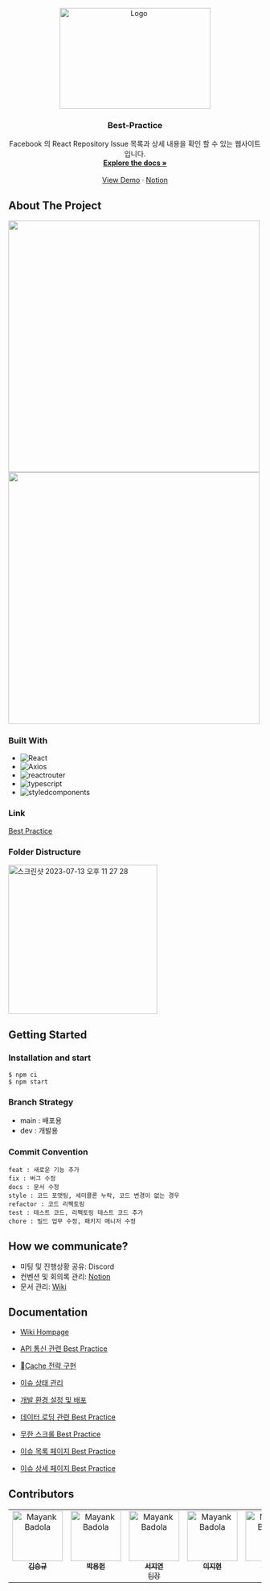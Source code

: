 <!-- PROJECT LOGO -->
<br />
<div align="center">
    <img src="https://static.wanted.co.kr/images/wantedplus_event/preonboarding/infopage/intro.png" alt="Logo" width="300" height="200">

  <h3 align="center">Best-Practice</h3>

  <p align="center">
    Facebook 의 React Repository Issue 목록과 상세 내용을 확인 할 수 있는 웹사이트입니다.
    <br />
    <a href="https://github.com/wanted-internship-11th-team10/pre-onboarding-11th-3-10/wiki"><strong>Explore the docs »</strong></a>
    <br />
    <br />
    <a href="https://wanted-github-issue.netlify.app/">View Demo</a>
    ·
    <a href="https://lean-mahogany-686.notion.site/Team-10-d4eeb6514bc645b8a02de96af3152dca">Notion</a>
  </p>
</div>

<!-- ABOUT THE PROJECT -->
## About The Project
<div>
    <img src="https://github.com/wanted-internship-11th-team10/pre-onboarding-11th-3-10/assets/117281717/0da4ebbe-fba1-4373-b630-c423457a1268" width='500'>
    <img src="https://github.com/wanted-internship-11th-team10/pre-onboarding-11th-3-10/assets/117281717/f58b810d-fb30-4076-9413-79347e2c8741" width="500">
</div>

### Built With

* ![React][React.js]
* ![Axios][Axios]
* ![reactrouter][reactrouter]
* ![typescript][typescript]
* ![styledcomponents][styledcomponents]

### Link
<a href="https://wanted-github-issue.netlify.app/">Best Practice</a>

### Folder Distructure
<img width="296" alt="스크린샷 2023-07-13 오후 11 27 28" src="https://github.com/wanted-internship-11th-team10/pre-onboarding-11th-3-10/assets/117281717/237fb6cf-c562-409d-9bab-f6a496759d77">

<!-- GETTING STARTED -->
## Getting Started

### Installation and start
```
$ npm ci
$ npm start
```

### Branch Strategy
- main : 배포용
- dev : 개발용

### Commit Convention
```
feat : 새로운 기능 추가
fix : 버그 수정
docs : 문서 수정
style : 코드 포맷팅, 세미콜론 누락, 코드 변경이 없는 경우
refactor : 코드 리펙토링
test : 테스트 코드, 리펙토링 테스트 코드 추가
chore : 빌드 업무 수정, 패키지 매니저 수정
```

## How we communicate?
- 미팅 및 진행상황 공유: Discord
- 컨벤션 및 회의록 관리: <a href="https://lean-mahogany-686.notion.site/Team-10-d4eeb6514bc645b8a02de96af3152dca">Notion</a>
- 문서 관리: <a href="https://github.com/wanted-internship-11th-team10/pre-onboarding-11th-3-10/wiki">Wiki</a>

## Documentation
- <a href="https://github.com/wanted-internship-11th-team10/pre-onboarding-11th-3-10/wiki">Wiki Hompage</a>

- <a href="https://github.com/wanted-internship-11th-team10/pre-onboarding-11th-3-10/wiki/API-%ED%86%B5%EC%8B%A0-%EA%B4%80%EB%A0%A8-Best-Practice">API 통신 관련 Best Practice</a>

- <a href="https://github.com/wanted-internship-11th-team10/pre-onboarding-11th-3-10/wiki/Cache-%EC%A0%84%EB%9E%B5-%EA%B5%AC%ED%98%84">Cache 전략 구현</a>

- <a href="https://github.com/wanted-internship-11th-team10/pre-onboarding-11th-3-10/wiki/Issue-%EC%83%81%ED%83%9C%EA%B4%80%EB%A6%AC">이슈 상태 관리
</a>

- <a href="https://github.com/wanted-internship-11th-team10/pre-onboarding-11th-3-10/wiki/%EA%B0%9C%EB%B0%9C-%ED%99%98%EA%B2%BD-%EC%84%A4%EC%A0%95-%EB%B0%8F-%EB%B0%B0%ED%8F%AC">개발 환경 설정 및 배포</a>

- <a href="https://github.com/wanted-internship-11th-team10/pre-onboarding-11th-3-10/wiki/%EB%8D%B0%EC%9D%B4%ED%84%B0-%EB%A1%9C%EB%94%A9-%EA%B4%80%EB%A0%A8-Best-Practice">데이터 로딩 관련 Best Practice</a>

- <a href="https://github.com/wanted-internship-11th-team10/pre-onboarding-11th-3-10/wiki/%EB%AC%B4%ED%95%9C-%EC%8A%A4%ED%81%AC%EB%A1%A4-Best-Practice">무한 스크롤 Best Practice</a>

- <a href="https://github.com/wanted-internship-11th-team10/pre-onboarding-11th-3-10/wiki/%EC%9D%B4%EC%8A%88-%EB%AA%A9%EB%A1%9D%ED%8E%98%EC%9D%B4%EC%A7%80-Best-Practice">이슈 목록 페이지 Best Practice</a>

- <a href="https://github.com/wanted-internship-11th-team10/pre-onboarding-11th-3-10/wiki/%EC%9D%B4%EC%8A%88-%EC%83%81%EC%84%B8%ED%8E%98%EC%9D%B4%EC%A7%80-Best-Practice">이슈 상세 페이지 Best Practice</a>

## Contributors
<table>
  <tr>
    <td align="center" valign="top" width="14.28%"><a href="https://github.com/KIMSEUNGGYU"><img src="https://avatars.githubusercontent.com/u/45627868?v=4" width="100px;" alt="Mayank Badola"/><br /><sub><b>김승규</b></sub></a><br /></td>
    <td align="center" valign="top" width="14.28%"><a href="https://github.com/yurjune"><img src="https://avatars.githubusercontent.com/u/84958904?v=4" width="100px;" alt="Mayank Badola"/><br /><sub><b>박용헌</b></sub></a><br /></td>
    <td align="center" valign="top" width="14.28%"><a href="https://github.com/mia-seo"><img src="https://avatars.githubusercontent.com/u/117281717?v=4" width="100px;" alt="Mayank Badola"/><br /><sub><b>서지연</b><br/>팀장</sub></a><br /></td>
      <td align="center" valign="top" width="14.28%"><a href="https://github.com/sik9252"><img src="https://avatars.githubusercontent.com/u/64947440?v=4" width="100px;" alt="Mayank Badola"/><br /><sub><b>이지현</b></sub></a><br /></td>
      <td align="center" valign="top" width="14.28%"><a href="https://github.com/iinnu"><img src="https://avatars.githubusercontent.com/u/55791128?v=4" width="100px;" alt="Mayank Badola"/><br /><sub><b>조인후</b></sub></a><br /></td>
      <td align="center" valign="top" width="14.28%"><a href="https://github.com/oplidote"><img src="https://avatars.githubusercontent.com/u/69412482?v=4" width="100px;" alt="Mayank Badola"/><br /><sub><b>진현우</b></sub></a><br /></td>
  </tr>
</table>


[React.js]: https://img.shields.io/badge/React-20232A?style=for-the-badge&logo=react&logoColor=61DAFB
[Axios]: https://img.shields.io/badge/Axios-20232A?style=for-the-badge&logo=axios&logoColor=#5A29E4
[reactrouter]: https://img.shields.io/badge/reactrouter-20232A?style=for-the-badge&logo=reactrouter&logoColor=CA4245
[typescript]: https://img.shields.io/badge/TypeScript-20232A?style=for-the-badge&logo=typescript&logoColor=3178C6
[styledcomponents]: https://img.shields.io/badge/styledcomponents-20232A?style=for-the-badge&logo=styledcomponents&logoColor=#DB7093

